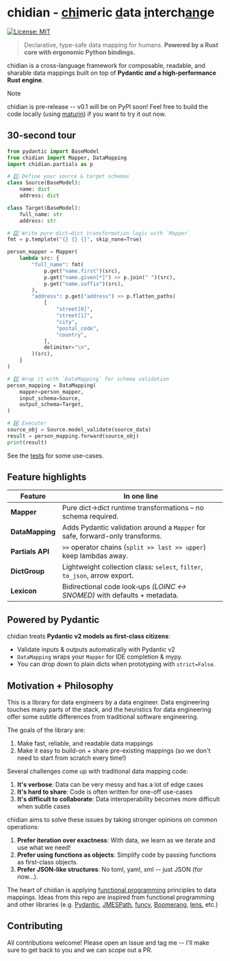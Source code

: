 # chidian - <ins alt="chi">chi</ins>meric <ins alt="d̲">d</ins>ata <ins alt="i̲">i</ins>nterch<ins alt="a̲n̲">an</ins>ge

[![License: MIT](https://img.shields.io/badge/License-MIT-yellow.svg)](https://opensource.org/licenses/MIT)

> Declarative, type-safe data mapping for humans. **Powered by a Rust core with ergonomic Python bindings.**

chidian is a cross-language framework for composable, readable, and sharable data mappings built on top of **Pydantic _and_ a high-performance Rust engine**.

> [!NOTE]
> chidian is pre-release -- v0.1 will be on PyPI soon! Feel free to build the code locally (using [maturin](https://github.com/PyO3/maturin)) if you want to try it out now.

## 30-second tour
```python
from pydantic import BaseModel
from chidian import Mapper, DataMapping
import chidian.partials as p

# 1️⃣ Define your source & target schemas
class Source(BaseModel):
    name: dict
    address: dict

class Target(BaseModel):
    full_name: str
    address: str

# 2️⃣ Write pure dict→dict transformation logic with `Mapper`
fmt = p.template("{} {} {}", skip_none=True)

person_mapper = Mapper(
    lambda src: {
        "full_name": fmt(
            p.get("name.first")(src),
            p.get("name.given[*]") >> p.join(" ")(src),
            p.get("name.suffix")(src),
        ),
        "address": p.get("address") >> p.flatten_paths(
            [
                "street[0]",
                "street[1]",
                "city",
                "postal_code",
                "country",
            ],
            delimiter="\n",
        )(src),
    }
)

# 3️⃣ Wrap it with `DataMapping` for schema validation
person_mapping = DataMapping(
    mapper=person_mapper,
    input_schema=Source,
    output_schema=Target,
)

# 4️⃣ Execute!
source_obj = Source.model_validate(source_data)
result = person_mapping.forward(source_obj)
print(result)
```

See the [tests](/chidian/tests) for some use-cases.

## Feature highlights

| Feature          | In one line                                                                  |
| ---------------- | ---------------------------------------------------------------------------- |
| **Mapper**       | Pure dict→dict runtime transformations – no schema required.                 |
| **DataMapping**  | Adds Pydantic validation around a `Mapper` for safe, forward-only transforms. |
| **Partials API** | `>>` operator chains (`split >> last >> upper`) keep lambdas away.           |
| **DictGroup**    | Lightweight collection class: `select`, `filter`, `to_json`, arrow export.   |
| **Lexicon**      | Bidirectional code look‑ups *(LOINC ↔ SNOMED)* with defaults + metadata.     |


## Powered by Pydantic

chidian treats **Pydantic v2 models as first‑class citizens**:

* Validate inputs & outputs automatically with Pydantic v2
* `DataMapping` wraps your `Mapper` for IDE completion & mypy.
* You can drop down to plain dicts when prototyping with `strict=False`.


## Motivation + Philosophy

This is a library for data engineers by a data engineer. Data engineering touches many parts of the stack, and the heuristics for data engineering offer some subtle differences from traditional software engineering.

The goals of the library are:
1. Make fast, reliable, and readable data mappings
2. Make it easy to build-on + share pre-existing mappings (so we don't need to start from scratch every time!)

Several challenges come up with traditional data mapping code:
1. **It's verbose**: Data can be very messy and has a lot of edge cases
2. **It's hard to share**: Code is often written for one-off use-cases
3. **It's difficult to collaborate**: Data interoperability becomes more difficult when subtle cases

chidian aims to solve these issues by taking stronger opinions on common operations:
1. **Prefer iteration over exactness**: With data, we learn as we iterate and use what we need!
2. **Prefer using functions as objects**: Simplify code by passing functions as first-class objects.
3. **Prefer JSON-like structures**: No toml, yaml, xml -- just JSON (for now...).

The heart of chidian is applying [functional programming](https://en.wikipedia.org/wiki/Functional_programming) principles to data mappings.
Ideas from this repo are inspired from functional programming and other libraries (e.g. [Pydantic](https://github.com/pydantic/pydantic), [JMESPath](https://github.com/jmespath), [funcy](https://github.com/Suor/funcy), [Boomerang](https://github.com/boomerang-lang/boomerang/tree/master), [lens](https://hackage.haskell.org/package/lens), etc.)

## Contributing

All contributions welcome! Please open an Issue and tag me -- I'll make sure to get back to you and we can scope out a PR.
